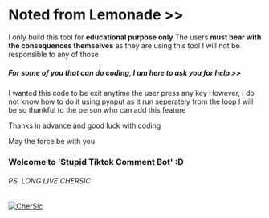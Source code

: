 # Noted from Lemonade >>

I only build this tool for **educational purpose only**
The users **must bear with the consequences themselves** as they are using this tool
I will not be responsible to any of those

#####  For some of you that can do coding, *I am here to ask you for help* >>

I wanted this code to be exit anytime the user press any key
However, I do not know how to do it using pynput as it run seperately from the loop
I will be so thankful to the person who can add this feature

Thanks in advance and good luck with coding

May the force be with you 

### Welcome to 'Stupid Tiktok Comment Bot' :D

###### PS. LONG LIVE CHERSIC
[![CherSic](https://pbs.twimg.com/profile_images/984706355033292801/3JWtylRM_400x400.jpg "CherSic")](https://pbs.twimg.com/profile_images/984706355033292801/3JWtylRM_400x400.jpg "CherSic")
